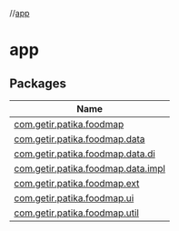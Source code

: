 //[app](index.md)

# app

## Packages

| Name |
|---|
| [com.getir.patika.foodmap](app/com.getir.patika.foodmap/index.md) |
| [com.getir.patika.foodmap.data](app/com.getir.patika.foodmap.data/index.md) |
| [com.getir.patika.foodmap.data.di](app/com.getir.patika.foodmap.data.di/index.md) |
| [com.getir.patika.foodmap.data.impl](app/com.getir.patika.foodmap.data.impl/index.md) |
| [com.getir.patika.foodmap.ext](app/com.getir.patika.foodmap.ext/index.md) |
| [com.getir.patika.foodmap.ui](app/com.getir.patika.foodmap.ui/index.md) |
| [com.getir.patika.foodmap.util](app/com.getir.patika.foodmap.util/index.md) |
